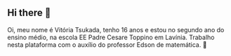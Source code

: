 ## Hi there 👋

Oi, meu nome é Vitória Tsukada, tenho 16 anos e estou no segundo ano do ensino médio, na escola EE Padre Cesare Toppino em Lavínia. Trabalho nesta plataforma com o auxílio do professor Edson de matemática. 👋
